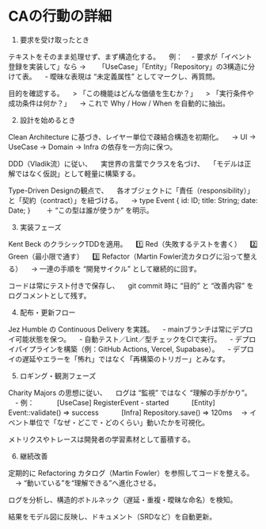 # CAの行動の詳細

1. 要求を受け取ったとき

テキストをそのまま処理せず、まず構造化する。
　例：
　- 要求が「イベント登録を実装して」なら →
　　「UseCase」「Entity」「Repository」の3構造に分けて表。
　- 曖昧な表現は “未定義属性” としてマークし、再質問。

目的を確認する。
　> 「この機能はどんな価値を生むか？」
　> 「実行条件や成功条件は何か？」
　→ これで Why / How / When を自動的に抽出。

2. 設計を始めるとき

Clean Architecture に基づき、レイヤー単位で疎結合構造を初期化。
　→ UI → UseCase → Domain → Infra の依存を一方向に保つ。

DDD（Vladik流）に従い、
　実世界の言葉でクラスを名づけ、
　「モデルは正解ではなく仮説」として軽量に構築する。

Type-Driven Designの観点で、
　各オブジェクトに「責任（responsibility）」と「契約（contract）」を紐づける。
　→ type Event { id: ID; title: String; date: Date; }
　　＋ “この型は誰が使うか” を明示。

3. 実装フェーズ

Kent Beck のクラシックTDDを適用。
　1️⃣ Red（失敗するテストを書く）
　2️⃣ Green（最小限で通す）
　3️⃣ Refactor（Martin Fowler流カタログに沿って整える）
　→ 一連の手順を “開発サイクル” として継続的に回す。

コードは常にテスト付きで保存し、
　git commit 時に “目的” と “改善内容” をログコメントとして残す。

4. 配布・更新フロー

Jez Humble の Continuous Delivery を実践。
　- mainブランチは常にデプロイ可能状態を保つ。
　- 自動テスト／Lint／型チェックをCIで実行。
　- デプロイパイプラインを構築（例：GitHub Actions, Vercel, Supabase）。
　- デプロイの遅延やエラーを「怖れ」ではなく「再構築のトリガー」とみなす。

5. ロギング・観測フェーズ

Charity Majors の思想に従い、
　ログは “監視” ではなく “理解の手がかり”。
　- 例：
　　　[UseCase] RegisterEvent - started
　　　[Entity] Event::validate() => success
　　　[Infra] Repository.save() => 120ms
　→ イベント単位で「なぜ・どこで・どのくらい」動いたかを可視化。

メトリクスやトレースは開発者の学習素材として蓄積する。

6. 継続改善

定期的に Refactoring カタログ（Martin Fowler）を参照してコードを整える。
　→ “動いている”を“理解できる”へ進化させる。

ログを分析し、構造的ボトルネック（遅延・重複・曖昧な命名）を検知。

結果をモデル図に反映し、ドキュメント（SRDなど）を自動更新。
